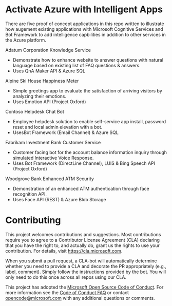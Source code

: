 
# Activate Azure with Intelligent Apps
There are five proof of concept applications in this repo written to illustrate how augement existing applications with Microsoft Cognitive Services and Bot Framework to add intelligence capbilities in addition to other services in the Azure platform.

Adatum Corporation Knowledge Service
* Demonstrate how to enhance website to answer questions with natural language based on existing list of FAQ questions & answers. 
* Uses QnA Maker API & Azure SQL

Alpine Ski House Happiness Meter
* Simple greetings app to evaluate the satisfaction of arriving visitors by analyzing their emotions.
* Uses Emotion API (Project Oxford)

Contoso Helpdesk Chat Bot
* Employee helpdesk solution to enable self-service app install, password reset and local admin elevation with a bot. 
* UsesBot Framework (Email Channel) & Azure SQL

Fabrikam Investment Bank Customer Service
* Customer facing bot for the account balance information inquiry through simulated Interactive Voice Response.
* Uses Bot Framework (DirectLine Channel), LUIS & Bing Speech API (Project Oxford)

Woodgrove Bank Enhanced ATM Security
* Demonstration of an enhanced ATM authentication through face recognition API.
* Uses Face API (REST) & Azure Blob Storage


# Contributing

This project welcomes contributions and suggestions.  Most contributions require you to agree to a
Contributor License Agreement (CLA) declaring that you have the right to, and actually do, grant us
the rights to use your contribution. For details, visit https://cla.microsoft.com.

When you submit a pull request, a CLA-bot will automatically determine whether you need to provide
a CLA and decorate the PR appropriately (e.g., label, comment). Simply follow the instructions
provided by the bot. You will only need to do this once across all repos using our CLA.

This project has adopted the [Microsoft Open Source Code of Conduct](https://opensource.microsoft.com/codeofconduct/).
For more information see the [Code of Conduct FAQ](https://opensource.microsoft.com/codeofconduct/faq/) or
contact [opencode@microsoft.com](mailto:opencode@microsoft.com) with any additional questions or comments.
